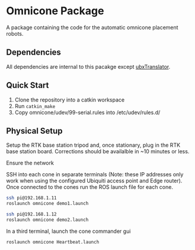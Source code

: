 # Omnicone Package
A package containing the code for the automatic omnicone placement robots. 


## Dependencies 
All dependencies are internal to this pacakge except
[ubxTranslator](https://github.com/unmannedlab/ubxtranslator.git).

## Quick Start 

1. Clone the repository into a catkin workspace
2. Run `catkin_make`
3. Copy omnicone/udev/99-serial.rules into /etc/udev/rules.d/

## Physical Setup 

Setup the RTK base station tripod and, once stationary, plug in the RTK base station board. Corrections should be availalble in ~10 minutes or less. 

Ensure the network 

SSH into each cone in separate terminals (Note: these IP addresses only work when using the configured Ubiquiti access point and Edge router). Once connected to the cones run the ROS launch file for each cone.

```bash
ssh pi@192.168.1.11
roslaunch omnicone demo1.launch
```
```bash
ssh pi@192.168.1.12
roslaunch omnicone demo2.launch
```

In a third terminal, launch the cone commander gui
```bash
roslaunch omnicone Heartbeat.launch
```